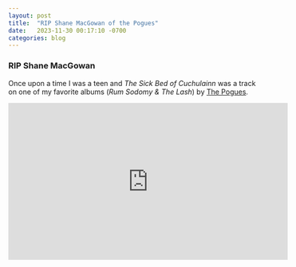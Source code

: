 ```yaml
---
layout: post
title:  "RIP Shane MacGowan of the Pogues"
date:   2023-11-30 00:17:10 -0700
categories: blog
---
```


### RIP Shane MacGowan

Once upon a time I was a teen and *The Sick Bed of Cuchulainn* was a track on one of my favorite albums (*Rum Sodomy & The Lash*) by [The Pogues](https://en.wikipedia.org/wiki/The_Pogues).

<iframe width="560" height="315" src="https://www.youtube.com/embed/CAKZ9eyuhiY?si=E8n_fR_pae2YBfFR" title="YouTube video player" frameborder="0" allow="accelerometer; autoplay; clipboard-write; encrypted-media; gyroscope; picture-in-picture; web-share" allowfullscreen></iframe>




